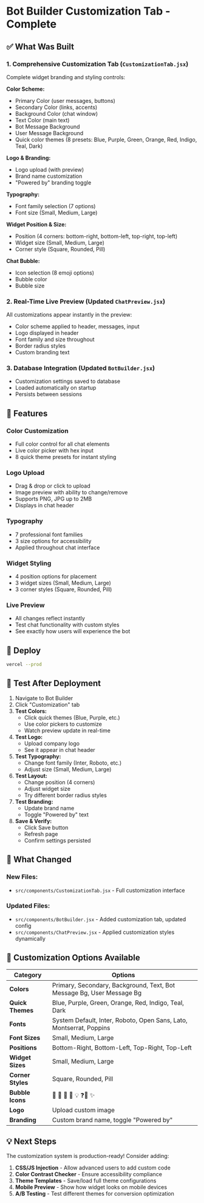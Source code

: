 # Bot Builder Customization Tab - Complete

## ✅ What Was Built

### 1. **Comprehensive Customization Tab** (`CustomizationTab.jsx`)
   Complete widget branding and styling controls:

   **Color Scheme:**
   - Primary Color (user messages, buttons)
   - Secondary Color (links, accents)
   - Background Color (chat window)
   - Text Color (main text)
   - Bot Message Background
   - User Message Background
   - Quick color themes (8 presets: Blue, Purple, Green, Orange, Red, Indigo, Teal, Dark)

   **Logo & Branding:**
   - Logo upload (with preview)
   - Brand name customization
   - "Powered by" branding toggle

   **Typography:**
   - Font family selection (7 options)
   - Font size (Small, Medium, Large)

   **Widget Position & Size:**
   - Position (4 corners: bottom-right, bottom-left, top-right, top-left)
   - Widget size (Small, Medium, Large)
   - Corner style (Square, Rounded, Pill)

   **Chat Bubble:**
   - Icon selection (8 emoji options)
   - Bubble color
   - Bubble size

### 2. **Real-Time Live Preview** (Updated `ChatPreview.jsx`)
   All customizations appear instantly in the preview:
   - Color scheme applied to header, messages, input
   - Logo displayed in header
   - Font family and size throughout
   - Border radius styles
   - Custom branding text

### 3. **Database Integration** (Updated `BotBuilder.jsx`)
   - Customization settings saved to database
   - Loaded automatically on startup
   - Persists between sessions

## 📸 Features

### Color Customization
- Full color control for all chat elements
- Live color picker with hex input
- 8 quick theme presets for instant styling

### Logo Upload
- Drag & drop or click to upload
- Image preview with ability to change/remove
- Supports PNG, JPG up to 2MB
- Displays in chat header

### Typography
- 7 professional font families
- 3 size options for accessibility
- Applied throughout chat interface

### Widget Styling
- 4 position options for placement
- 3 widget sizes (Small, Medium, Large)
- 3 corner styles (Square, Rounded, Pill)

### Live Preview
- All changes reflect instantly
- Test chat functionality with custom styles
- See exactly how users will experience the bot

## 🚀 Deploy

```bash
vercel --prod
```

## 🧪 Test After Deployment

1. Navigate to Bot Builder
2. Click "Customization" tab
3. **Test Colors:**
   - Click quick themes (Blue, Purple, etc.)
   - Use color pickers to customize
   - Watch preview update in real-time
4. **Test Logo:**
   - Upload company logo
   - See it appear in chat header
5. **Test Typography:**
   - Change font family (Inter, Roboto, etc.)
   - Adjust size (Small, Medium, Large)
6. **Test Layout:**
   - Change position (4 corners)
   - Adjust widget size
   - Try different border radius styles
7. **Test Branding:**
   - Update brand name
   - Toggle "Powered by" text
8. **Save & Verify:**
   - Click Save button
   - Refresh page
   - Confirm settings persisted

## 📝 What Changed

### New Files:
- `src/components/CustomizationTab.jsx` - Full customization interface

### Updated Files:
- `src/components/BotBuilder.jsx` - Added customization tab, updated config
- `src/components/ChatPreview.jsx` - Applied customization styles dynamically

## 🎨 Customization Options Available

| Category | Options |
|----------|---------|
| **Colors** | Primary, Secondary, Background, Text, Bot Message Bg, User Message Bg |
| **Quick Themes** | Blue, Purple, Green, Orange, Red, Indigo, Teal, Dark |
| **Fonts** | System Default, Inter, Roboto, Open Sans, Lato, Montserrat, Poppins |
| **Font Sizes** | Small, Medium, Large |
| **Positions** | Bottom-Right, Bottom-Left, Top-Right, Top-Left |
| **Widget Sizes** | Small, Medium, Large |
| **Corner Styles** | Square, Rounded, Pill |
| **Bubble Icons** | 💬 💭 🤖 👋 💡 ❓📧 ✨ |
| **Logo** | Upload custom image |
| **Branding** | Custom brand name, toggle "Powered by" |

## 💡 Next Steps

The customization system is production-ready! Consider adding:
1. **CSS/JS Injection** - Allow advanced users to add custom code
2. **Color Contrast Checker** - Ensure accessibility compliance
3. **Theme Templates** - Save/load full theme configurations
4. **Mobile Preview** - Show how widget looks on mobile devices
5. **A/B Testing** - Test different themes for conversion optimization
